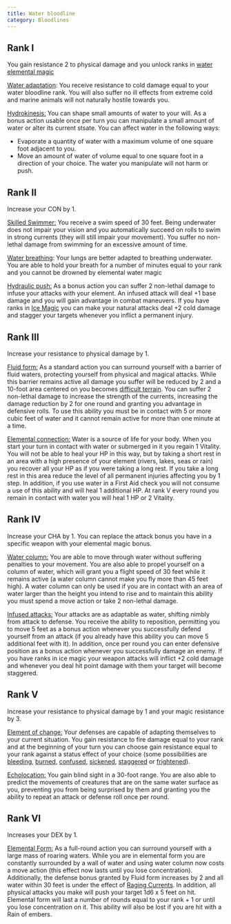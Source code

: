 ```yaml
---
title: Water bloodline
category: Bloodlines
---
```


## Rank I

You gain resistance 2 to physical damage and you unlock ranks in [water elemental magic](https://raldamain.com/en/rules/ranks/Elemental%20magic/water%20magic.html)

<u>Water adaptation</u>: You receive resistance to cold damage equal to your water bloodline rank. You will also suffer no ill effects from extreme cold and marine animals will not naturally hostile towards you.

<u>Hydrokinesis:</u> You can shape small amounts of water to your will. As a bonus action usable once per turn you can manipulate a small amount of water or alter its current stsate. You can affect water in the following ways:

- Evaporate a quantity of water with a maximum volume of one square foot adjacent to you.
- Move an amount of water of volume equal to one square foot in a direction of your choice. The water you manipulate will not harm or push.

## Rank II

Increase your CON by 1.

<u>Skilled Swimmer:</u> You receive a swim speed of 30 feet. Being underwater does not impair your vision and you automatically succeed on rolls to swim in strong currents (they will still impair your movement). You suffer no non-lethal damage from swimming for an excessive amount of time.

<u>Water breathing</u>: Your lungs are better adapted to breathing underwater. You are able to hold your breath for a number of minutes equal to your rank and you cannot be drowned by elemental water magic

<u>Hydraulic push:</u> As a bonus action you can suffer 2 non-lethal damage to infuse your attacks with your element. An infused attack will deal +1 base damage and you will gain advantage in combat maneuvers. If you have ranks in [Ice Magic](https://raldamain.com/en/rules/ranks/Elemental%20magic/ice%20magic.html) you can make your natural attacks deal +2 cold damage and stagger your targets whenever you inflict a permanent injury.

## Rank III 

Increase your resistance to physical damage by 1.

<u>Fluid form:</u> As a standard action you can surround yourself with a barrier of fluid waters, protecting yourself from physical and magical attacks. While this barrier remains active all damage you suffer will be reduced by 2 and a 10-foot area centered on you becomes [difficult terrain](https://raldamain.com/en/rules/main%20rules/combat%20rules.html#difficult-terrain). You can suffer 2 non-lethal damage to increase the strength of the currents, increasing the damage reduction by 2 for one round and granting you advantage in defensive rolls. To use this ability you must be in contact with 5 or more cubic feet of water and it cannot remain active for more than one minute at a time.

<u>Elemental connection:</u> Water is a source of life for your body. When you start your turn in contact with water or submerged in it you regain 1 Vitality. You will not be able to heal your HP in this way, but by taking a short rest in an area with a high presence of your element (rivers, lakes, seas or rain) you recover all your HP as if you were taking a long rest. If you take a long rest in this area reduce the level of all permanent injuries affecting you by 1 step. In addition, if you use water in a First Aid check you will not consume a use of this ability and will heal 1 additional HP. At rank V every round you remain in contact with water you will heal 1 HP or 2 Vitality.

## Rank IV 

Increase your CHA by 1. You can replace the attack bonus you have in a specific weapon with your elemental magic bonus.

<u>Water column:</u> You are able to move through water without suffering penalties to your movement. You are also able to propel yourself on a column of water, which will grant you a flight speed of 30 feet while it remains active (a water column cannot make you fly more than 45 feet high). A water column can only be used if you are in contact with an area of water larger than the height you intend to rise and to maintain this ability you must spend a move action or take 2 non-lethal damage. 

<u>Infused attacks:</u> Your attacks are as adaptable as water, shifting nimbly from attack to defense. You receive the ability to reposition, permitting you to move 5 feet as a bonus action whenever you successfully defend yourself from an attack (if you already have this ability you can move 5 additional feet with it). In addition, once per round you can enter defensive position as a bonus action whenever you successfully damage an enemy. If you have ranks in ice magic your weapon attacks will inflict +2 cold damage and whenever you deal hit point damage with them your target will become staggered.

## Rank V 

Increase your resistance to physical damage by 1 and your magic resistance by 3.

<u>Element of change:</u> Your defenses are capable of adapting themselves to your current situation. You gain resistance to fire damage equal to your rank and at the beginning of your turn you can choose gain resistance equal to your rank against a status effect of your choice (some possibilities are [bleeding](https://raldamain.com/en/rules/main%20rules/status%20effects.html#bleeding), [burned](https://raldamain.com/en/rules/main%20rules/status%20effects.html#burned), [confused](https://raldamain.com/en/rules/main%20rules/status%20effects.html#confused), [sickened](https://raldamain.com/en/rules/main%20rules/status%20effects.html#sickened), [staggered](https://raldamain.com/en/rules/main%20rules/status%20effects.html#staggered) or [frightened](https://raldamain.com/en/rules/main%20rules/status%20effects.html#frightened)).

<u>Echolocation:</u> You gain blind sight in a 30-foot range. You are also able to predict the movements of creatures that are on the same water surface as you, preventing you from being surprised by them and granting you the ability to repeat an attack or defense roll once per round.

## Rank VI

Increases your DEX by 1.

<u>Elemental Form:</u> As a full-round action you can surround yourself with a large mass of roaring waters. While you are in elemental form you are constantly surrounded by a wall of water and using water column now costs a move action (this effect now lasts until you lose concentration). Additionally, the defense bonus granted by Fluid form increases by 2 and all water within 30 feet  is under the effect of [Raging Currents](https://raldamain.com/en/rules/ranks/Elemental%20magic/water%20magic.html#rank-iii). In addition, all physical attacks you make will push your target 1d6 x 5 feet on hit. Elemental form will last a number of rounds equal to your rank + 1 or until you lose concentration on it. This ability will also be lost if you are hit with a Rain of embers.

